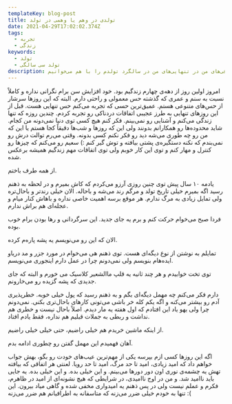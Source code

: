 ```yaml
---
templateKey: blog-post
title: تولدی در وهم یا وهمی در تولد
date: 2021-04-29T17:02:02.374Z
tags:
  - تجربه
  - زندگی
keywords:
  - تولد
  - تولد سی سالگی
description: مهمل‌بافی‌های من در تنهایی‌های من در سالگرد تولدم را با هم می‌خوانیم
---
```

امروز اولین روز از دهه‌ی چهارم زندگیم بود. خود افزایش  سن برام نگرانی نداره و کاملاً نسبت به سنم و عمری که گذشته حس معمولی و راحتی دارم. البته که این روزها سرشار از حس‌های متنوعی هستم. عمیق‌ترین حسی که تجربه می‌کنم حس تنهایی هست. قبل از این روزهای تنهایی به طرز عجیبی اتفاقات دردناکی رو تجربه کردم. چندین روزه که تنها زندگی می‌کنم و آشنایی رو نمی‌بینم. فکر کنم هیچ کسی توی دنیا نمی‌دونه من کجام. شاید محدوده‌ها رو همکارانم بدونند ولی این که روزها و شب‌ها دقیقاً کجا هستم یا این که من رو چه طوری می‌شه دید رو فکر نکنم کسی بدونه. وقتی می‌رم توالت درش رو نمی‌بندم که نکنه دستگیره‌ی پشتی بیافته و توش گیر کنم :) سعیم رو می‌کنم که چیزها رو کنترل و مهار کنم و توی این کار خوبم ولی توی اتفاقات مهم زندگیم همیشه برعکس شده.

از همه طرف باختم.

یادمه ۱۰ سال پیش توی چنین روزی آرزو می‌کردم که کاش بمیرم و در لحظه به ذهنم رسید اگه بمیرم خیلی تاریخ تولد و مرگم رند می‌شه و باحاله. الان خیلی رندتر و باحال‌تره ولی تمایل زیادی به مرگ ندارم. هر موقع برسه اهمیت خاصی نداره و باهاش کنار میام و عجله‌ای هم براش ندارم.

فردا صبح می‌خوام حرکت کنم و برم یه جای جدید. این سرگردانی و رها بودن برام خوب بوده.

الان که این رو می‌نویسم یه پشه پاره‌م کرده.

تمایلم به نوشتن از نوع دیگه‌ای هست. توی ذهنم هی می‌خوام در مورد جزر و مد دریاو ایده‌هام بنویسم ولی نمی‌دونم چرا در عمل دارم اینجوری می‌نویسم.

توی تخت خوابیدم و هر چند ثانیه یه قلپ ماالشعیر کلاسیک می خورم و البته که جای جدیدی که پشه گزیده رو می‌خارونم.

دارم فکر می‌کنم چه مهمل دیگه‌ای بگم و به ذهنم رسید که پول خیلی خوبه. خطرپذیری آدم رو بیشتر می‌کنه و اگه یکم کله خر باشی می‌تونی کارهای باحال‌تری بکنی. نمی‌دونم چرا ولی یهو یاد این افتادم که اول هفته یه مار دیدم. اصلاً باحال نیست و خطری هم نداشت و ربطی به جملات قبلیم هم نداره، فقط یادم افتاد.

از اینکه ماشین خریدم هم خیلی راضیم، حتی خیلی خیلی راضیم.

آهان فهمیدم این مهمل گفتن رو چطوری ادامه بدم.

اگه این روزها کسی ازم بپرسه یکی از مهم‌ترین عیب‌های خودت رو بگو، بهش  جواب خواهم داد که امید زیادی، امید تا حد مرگ، امید تا حد رویا. لعنتی هر اتفاقی که بیافته تهش یه چشمه‌ی نوری اون دور دورها می‌بینم. و این خیلی بده. و این خیلی بده. یه جایی باید ناامید شد. و من در اوج ناامیدی، در شرایطی که هیچ نشونه‌ای از امید در ظاهرم، فکرم و عملم نیست ولی در پس ذهنم یه امیدواری مخفی شده و گاهی میاد بیرون. این تنها به خودم خیلی ضرر می‌زنه که متاسفانه به اطرافیانم هم ضرر می‌زنه :(